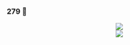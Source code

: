 ### 279 👋

<p align="center">
<a href="https://github.com/drkostas">
    <img src="https://readme-typing-svg.demolab.com?font=Georgia&size=18&duration=2000&pause=100&multiline=true&width=500&height=80&lines=279; "Typing SVG" />
</a>
<br>
<a href="https://github.com/wlsrnfm">
    <img src="https://github-stats-alpha.vercel.app/api?username=wlsrnfm&cc=22272e&tc=37BCF6&ic=fff&bc=0000">
</a>

</p>    
    
<!--
**wlsrnfm/wlsrnfm** is a ✨ _special_ ✨ repository because its `README.md` (this file) appears on your GitHub profile.

Here are some ideas to get you started:

- 🔭 I’m currently working on ...
- 🌱 I’m currently learning ...
- 👯 I’m looking to collaborate on ...
- 🤔 I’m looking for help with ...
- 💬 Ask me about ...
- 📫 How to reach me: ...
- 😄 Pronouns: ...
- ⚡ Fun fact: ...
-->
